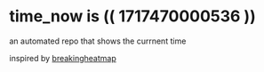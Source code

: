 # time_now is (( 1717470000536 ))

an automated repo that shows the currnent time

inspired by [breakingheatmap](https://github.com/breakingheatmap/breakingheatmap)